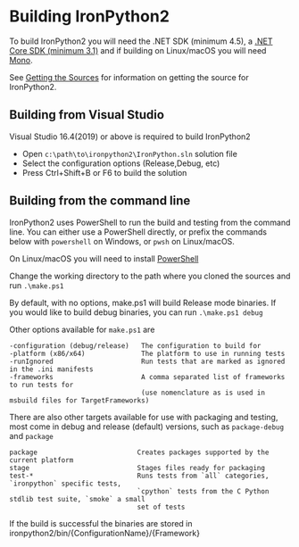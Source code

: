 # Building IronPython2

To build IronPython2 you will need the .NET SDK (minimum 4.5), a [.NET Core SDK (minimum 3.1)](https://dotnet.microsoft.com/download/visual-studio-sdks) and if building on Linux/macOS you will need [Mono](https://mono-project.com).

See [Getting the Sources](getting-the-sources.md) for information on getting the source for IronPython2.

## Building from Visual Studio

Visual Studio 16.4(2019) or above is required to build IronPython2

 * Open `c:\path\to\ironpython2\IronPython.sln` solution file
 * Select the configuration options (Release,Debug, etc)
 * Press Ctrl+Shift+B or F6 to build the solution

## Building from the command line

IronPython2 uses PowerShell to run the build and testing from the command line. You can either use a PowerShell directly, or prefix the commands below with `powershell` on Windows, or `pwsh` on Linux/macOS. 

On Linux/macOS you will need to install [PowerShell](https://github.com/PowerShell/PowerShell/releases)

Change the working directory to the path where you cloned the sources and run `.\make.ps1`

By default, with no options, make.ps1 will build Release mode binaries. If you would like to build debug binaries, you can run `.\make.ps1 debug`

Other options available for `make.ps1` are

```
-configuration (debug/release)   The configuration to build for
-platform (x86/x64)              The platform to use in running tests
-runIgnored                      Run tests that are marked as ignored in the .ini manifests
-frameworks                      A comma separated list of frameworks to run tests for 
                                 (use nomenclature as is used in msbuild files for TargetFrameworks)
```

There are also other targets available for use with packaging and testing, most come in debug and release (default) versions, such as `package-debug` and `package`

```
package                         Creates packages supported by the current platform
stage                           Stages files ready for packaging
test-*                          Runs tests from `all` categories, `ironpython` specific tests, 
                                `cpython` tests from the C Python stdlib test suite, `smoke` a small
                                set of tests
```

If the build is successful the binaries are stored in ironpython2/bin/{ConfigurationName}/{Framework}